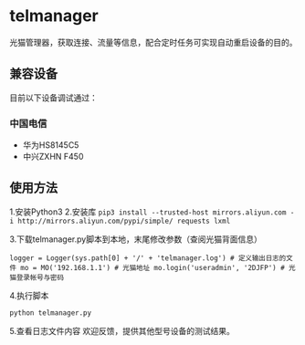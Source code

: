 # telmanager
光猫管理器，获取连接、流量等信息，配合定时任务可实现自动重启设备的目的。
## 兼容设备
目前以下设备调试通过：
### 中国电信
* 华为HS8145C5
* 中兴ZXHN F450
## 使用方法 
1.安装Python3
2.安装库
`
pip3 install --trusted-host mirrors.aliyun.com -i http://mirrors.aliyun.com/pypi/simple/ requests lxml
`

3.下载telmanager.py脚本到本地，末尾修改参数（查阅光猫背面信息）

`
logger = Logger(sys.path[0] + '/' + 'telmanager.log') # 定义输出日志的文件
mo = MO('192.168.1.1') # 光猫地址
mo.login('useradmin', '2DJFP') # 光猫登录帐号与密码
`

4.执行脚本

`
python telmanager.py
`

5.查看日志文件内容
欢迎反馈，提供其他型号设备的测试结果。

